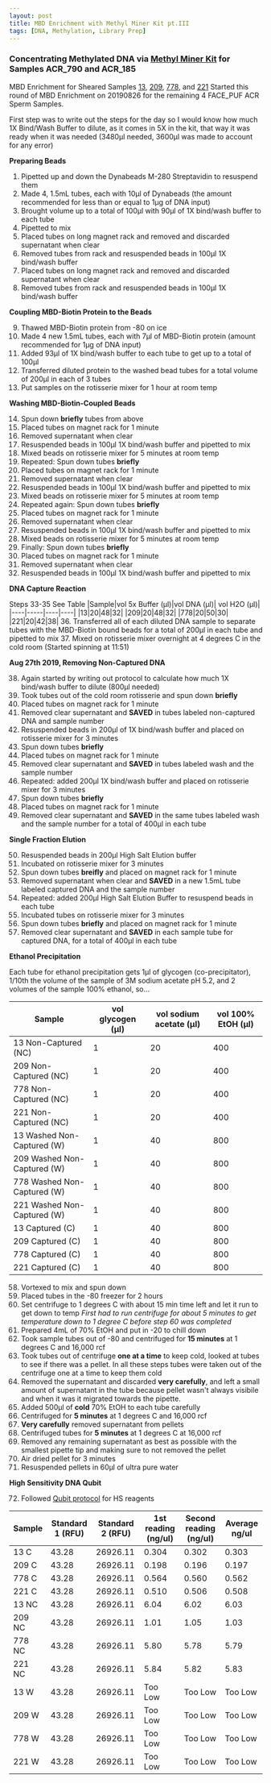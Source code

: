 ```yaml
---
layout: post
title: MBD Enrichment with Methyl Miner Kit pt.III
tags: [DNA, Methylation, Library Prep]
---
```


### Concentrating Methylated DNA via [Methyl Miner Kit](https://github.com/meschedl/MESPutnam_Open_Lab_Notebook/blob/master/_posts/2019-08-1-MethylMiner-test.md) for Samples ACR_790 and ACR_185

MBD Enrichment for Sheared Samples [13](https://github.com/dconetta/DAC_Putnam_Lab_Notebook/blob/master/_posts/2019-08-21-DNA-Shearing_pt.III-FACE_PUF.md), [209](https://github.com/dconetta/DAC_Putnam_Lab_Notebook/blob/master/_posts/2019-08-21-DNA-Shearing_pt.III-FACE_PUF.md), [778](https://github.com/dconetta/DAC_Putnam_Lab_Notebook/blob/master/_posts/2019-08-21-DNA-Shearing_pt.III-FACE_PUF.md), and [221](https://github.com/meschedl/MESPutnam_Open_Lab_Notebook/blob/master/_posts/2019-07-30-Sonication-Test.md)
Started this round of MBD Enrichment on 20190826 for the remaining 4 FACE_PUF ACR Sperm Samples.

First step was to write out the steps for the day so I would know how much 1X Bind/Wash Buffer to dilute, as it comes in 5X in the kit, that way it was ready when it was needed (3480µl needed, 3600µl was made to account for any error)

**Preparing Beads**

1. Pipetted up and down the Dynabeads M-280 Streptavidin to resuspend them
2. Made 4, 1.5mL tubes, each with 10µl of Dynabeads (the amount recommended for less than or equal to 1µg of DNA input)
3. Brought volume up to a total of 100µl with 90µl of 1X bind/wash buffer to each tube
4. Pipetted to mix
5. Placed tubes on long magnet rack and removed and discarded supernatant when clear
6. Removed tubes from rack and resuspended beads in 100µl 1X bind/wash buffer
7. Placed tubes on long magnet rack and removed and discarded supernatant when clear
8. Removed tubes from rack and resuspended beads in 100µl 1X bind/wash buffer

**Coupling MBD-Biotin Protein to the Beads**

9. Thawed MBD-Biotin protein from -80 on ice
10. Made 4 new 1.5mL tubes, each with 7µl of MBD-Biotin protein (amount recommended for 1µg of DNA input)
11. Added 93µl of 1X bind/wash buffer to each tube to get up to a total of 100µl
12. Transferred diluted protein to the washed bead tubes for a total volume of 200µl in each of 3 tubes
13. Put samples on the rotisserie mixer for 1 hour at room temp

**Washing MBD-Biotin-Coupled Beads**

14. Spun down **briefly** tubes from above
15. Placed tubes on magnet rack for 1 minute
16. Removed supernatant when clear
17. Resuspended beads in 100µl 1X bind/wash buffer and pipetted to mix
18. Mixed beads on rotisserie mixer for 5 minutes at room temp
19. Repeated: Spun down tubes **briefly**
20. Placed tubes on magnet rack for 1 minute
21. Removed supernatant when clear
22. Resuspended beads in 100µl 1X bind/wash buffer and pipetted to mix
23. Mixed beads on rotisserie mixer for 5 minutes at room temp
24. Repeated again: Spun down tubes **briefly**
25. Placed tubes on magnet rack for 1 minute
26. Removed supernatant when clear
27. Resuspended beads in 100µl 1X bind/wash buffer and pipetted to mix
28. Mixed beads on rotisserie mixer for 5 minutes at room temp
29. Finally: Spun down tubes **briefly**
30. Placed tubes on magnet rack for 1 minute
31. Removed supernatant when clear
32. Resuspended beads in 100µl 1X bind/wash buffer and pipetted to mix

**DNA Capture Reaction**

Steps 33-35 See Table
|Sample|vol 5x Buffer (µl)|vol DNA (µl)| vol H2O (µl)|
|----|-----|----|----|
|13|20|48|32|
|209|20|48|32|
|778|20|50|30|
|221|20|42|38|
36. Transferred all of each diluted DNA sample to separate tubes with the MBD-Biotin bound beads for a total of 200µl in each tube and pipetted to mix
37. Mixed on rotisserie mixer overnight at 4 degrees C in the cold room (Started spinning at 11:51)

**Aug 27th 2019, Removing Non-Captured DNA**

38. Again started by writing out protocol to calculate how much 1X bind/wash buffer to dilute (800µl needed)
39. Took tubes out of the cold room rotisserie and spun down **briefly**
40. Placed tubes on magnet rack for 1 minute
41. Removed clear supernatant and **SAVED** in tubes labeled non-captured DNA and sample number
42. Resuspended beads in 200µl of 1X bind/wash buffer and placed on rotisserie mixer for 3 minutes
43. Spun down tubes **briefly**
44. Placed tubes on magnet rack for 1 minute
45. Removed clear supernatant and **SAVED** in tubes labeled wash and the sample number
46. Repeated: added 200µl 1X bind/wash buffer and placed on rotisserie mixer for 3 minutes
47. Spun down tubes **briefly**
48. Placed tubes on magnet rack for 1 minute
49. Removed clear supernatant and **SAVED** in the same tubes labeled wash and the sample number for a total of 400µl in each tube

**Single Fraction Elution**

50. Resuspended beads in 200µl High Salt Elution buffer
51. Incubated on rotisserie mixer for 3 minutes
52. Spun down tubes **breifly** and placed on magnet rack for 1 minute
53. Removed supernatant when clear and **SAVED** in a new 1.5mL tube labeled captured DNA and the sample number
54. Repeated: added 200µl High Salt Elution Buffer to resuspend beads in each tube
55. Incubated tubes on rotisserie mixer for 3 minutes
56. Spun down tubes **briefly** and placed on magnet rack for 1 minute
57. Removed clear supernatant and **SAVED** in each sample tube for captured DNA, for a total of 400µl in each tube

**Ethanol Precipitation**

Each tube for ethanol precipitation gets 1µl of glycogen (co-precipitator), 1/10th the volume of the sample of 3M sodium acetate pH 5.2, and 2 volumes of the sample 100% ethanol, so...

|Sample|vol glycogen (µl)|vol sodium acetate (µl)| vol 100% EtOH (µl)|
|----|-----|----|----|
|13 Non-Captured (NC)| 1 |20|400|
|209 Non-Captured (NC)| 1|20|400|
|778 Non-Captured (NC)| 1|20|400|
|221 Non-Captured (NC)| 1|20|400|
|13 Washed Non-Captured (W)|1|40|800|
|209 Washed Non-Captured (W)|1|40|800|
|778 Washed Non-Captured (W)|1|40|800|
|221 Washed Non-Captured (W)|1|40|800|
|13 Captured (C)|1|40|800|
|209 Captured (C)|1|40|800|
|778 Captured (C)|1|40|800|
|221 Captured (C)|1|40|800|


58. Vortexed to mix and spun down
59. Placed tubes in the -80 freezer for 2 hours
60. Set centrifuge to 1 degrees C with about 15 min time left and let it run to get down to temp 
	_First had to run centrifuge for about 5 minutes to get temperature down to 1 degree C before step 60 was completed_
61. Prepared 4mL of 70% EtOH and put in -20 to chill down
62. Took sample tubes out of -80 and centrifuged for **15 minutes** at 1 degrees C and 16,000 rcf
63. Took tubes out of centrifuge **one at a time** to keep cold, looked at tubes to see if there was a pellet.  In all these steps tubes were taken out of the centrifuge one at a time to keep them cold
64. Removed the supernatant and discarded **very carefully**, and left a small amount of supernatant in the tube because pellet wasn't always visibile and when it was it migrated towards the pipette.
65. Added 500µl of **cold** 70% EtOH to each tube carefully
66. Centrifuged for **5 minutes** at 1 degrees C and 16,000 rcf
67. **Very carefully** removed supernatant from pellets
68. Centrifuged tubes for **5 minutes** at 1 degrees C at 16,000 rcf
69. Removed any remaining supernatant as best as possible with the smallest pipette tip and making sure to not removed the pellet
70. Air dried pellet for 3 minutes
71. Resuspended pellets in 60µl of ultra pure water


**High Sensitivity DNA Qubit**

72. Followed [Qubit protocol](https://meschedl.github.io/MESPutnam_Open_Lab_Notebook/Qubit-Protocol/) for HS reagents

|Sample|Standard 1 (RFU)| Standard 2 (RFU)| 1st reading (ng/ul)|Second reading (ng/ul)| Average ng/ul|
|----|-----|-----|-----|-----|----|
|13 C|43.28|26926.11|0.304|0.302|0.303|
|209 C|43.28|26926.11|0.198|0.196|0.197|
|778 C|43.28|26926.11|0.564|0.560|0.562|
|221 C|43.28|26926.11|0.510|0.506|0.508|
|13 NC|43.28|26926.11|6.04|6.02|6.03|
|209 NC|43.28|26926.11|1.01|1.05|1.03|
|778 NC|43.28|26926.11|5.80|5.78|5.79|
|221 NC|43.28|26926.11|5.84|5.82|5.83|
|13 W|43.28|26926.11|Too Low|Too Low|Too Low|
|209 W|43.28|26926.11|Too Low|Too Low|Too Low|
|778 W|43.28|26926.11|Too Low|Too Low|Too Low|
|221 W|43.28|26926.11|Too Low|Too Low|Too Low|
